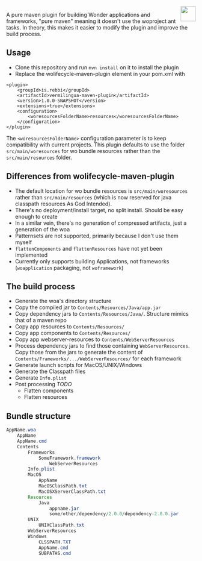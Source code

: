 <img align="right" src="https://www.hugi.io/github/img/antkiller2.png" width="40">

A pure maven plugin for building Wonder applications and frameworks, "pure maven" meaning it doesn't use the woproject ant tasks. In theory, this makes it easier to modify the plugin and improve the build process.

## Usage

* Clone this repository and run `mvn install` on it to install the plugin
* Replace the wolifecycle-maven-plugin <plugin> element in your pom.xml with

```
<plugin>
	<groupId>is.rebbi</groupId>
	<artifactId>vermilingua-maven-plugin</artifactId>
	<version>1.0.0-SNAPSHOT</version>
	<extensions>true</extensions>
	<configuration>
		<woresourcesFolderName>resources</woresourcesFolderName>
	</configuration>
</plugin>
```

The `<woresourcesFolderName>` configuration parameter is to keep compatibility with current projects. This plugin defaults to use the folder `src/main/woresources` for wo bundle resources rather than the `src/main/resources` folder.

## Differences from wolifecycle-maven-plugin

*  The default location for wo bundle resources is `src/main/woresources` rather than `src/main/resources` (which is now reserved for java classpath resources As God Intended).
* There's no deployment/install target, no split install. Should be easy enough to create
* In a similar vein, there's no generation of compressed artifacts, just a generation of the woa
* Patternsets are not supported, primarily because I don't use them myself
* `flattenComponents` and `flattenResources` have not yet been implemented
* Currently only supports building Applications, not frameworks (`woapplication` packaging, not `woframework`)

## The build process 

* Generate the woa's directory structure
* Copy the compiled jar to `Contents/Resources/Java/app.jar`
* Copy dependency jars to `Contents/Resources/Java/`. Structure mimics that of a maven repo
* Copy app resources to `Contents/Resources/`
* Copy app components to `Contents/Resources/`
* Copy app webserver-resources to `Contents/WebServerResources`
* Process dependency jars to find those containing `WebServerResources`. Copy those from the jars to generate the content of `Contents/Frameworks/.../WebServerResources/` for each framework
* Generate launch scripts for MacOS/UNIX/Windows
* Generate the Classpath files
* Generate `Info.plist`
* Post processing *TODO*
  * Flatten components
  * Flatten resources

## Bundle structure

```java
AppName.woa
	AppName
	AppName.cmd
	Contents
		Frameworks
			SomeFramework.framework
  				WebServerResources
		Info.plist
		MacOS
			AppName
			MacOSClassPath.txt
			MacOSXServerClassPath.txt
		Resources
			Java
				appname.jar
				some/other/dependency/2.0.0/dependency-2.0.0.jar
		UNIX
			UNIXClassPath.txt
		WebServerResources
		Windows
			CLSSPATH.TXT
			AppName.cmd
			SUBPATHS.cmd
```

